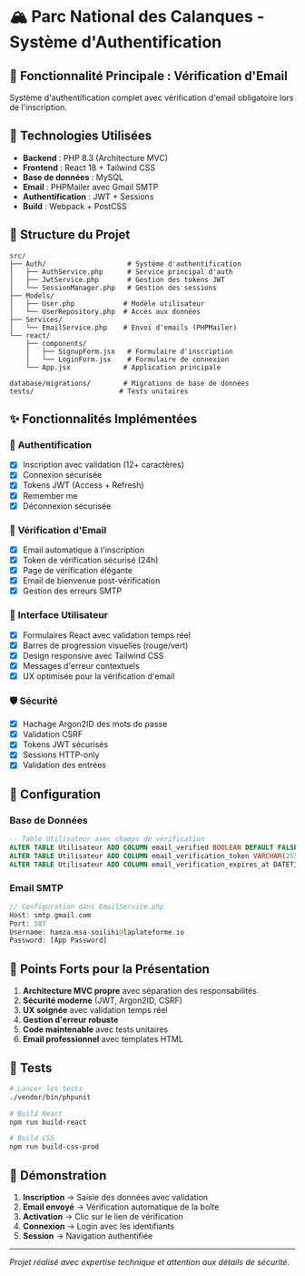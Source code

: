 # 🏔️ Parc National des Calanques - Système d'Authentification

## 📧 **Fonctionnalité Principale : Vérification d'Email**

Système d'authentification complet avec vérification d'email obligatoire lors de l'inscription.

## 🚀 **Technologies Utilisées**

- **Backend** : PHP 8.3 (Architecture MVC)
- **Frontend** : React 18 + Tailwind CSS
- **Base de données** : MySQL
- **Email** : PHPMailer avec Gmail SMTP
- **Authentification** : JWT + Sessions
- **Build** : Webpack + PostCSS

## 📁 **Structure du Projet**

```
src/
├── Auth/                    # Système d'authentification
│   ├── AuthService.php      # Service principal d'auth
│   ├── JwtService.php       # Gestion des tokens JWT
│   └── SessionManager.php   # Gestion des sessions
├── Models/
│   ├── User.php            # Modèle utilisateur
│   └── UserRepository.php  # Accès aux données
├── Services/
│   └── EmailService.php    # Envoi d'emails (PHPMailer)
└── react/
    ├── components/
    │   ├── SignupForm.jsx   # Formulaire d'inscription
    │   └── LoginForm.jsx    # Formulaire de connexion
    └── App.jsx             # Application principale

database/migrations/        # Migrations de base de données
tests/                     # Tests unitaires
```

## ✨ **Fonctionnalités Implémentées**

### 🔐 **Authentification**
- [x] Inscription avec validation (12+ caractères)
- [x] Connexion sécurisée
- [x] Tokens JWT (Access + Refresh)
- [x] Remember me
- [x] Déconnexion sécurisée

### 📧 **Vérification d'Email**
- [x] Email automatique à l'inscription
- [x] Token de vérification sécurisé (24h)
- [x] Page de vérification élégante
- [x] Email de bienvenue post-vérification
- [x] Gestion des erreurs SMTP

### 🎨 **Interface Utilisateur**
- [x] Formulaires React avec validation temps réel
- [x] Barres de progression visuelles (rouge/vert)
- [x] Design responsive avec Tailwind CSS
- [x] Messages d'erreur contextuels
- [x] UX optimisée pour la vérification d'email

### 🛡️ **Sécurité**
- [x] Hachage Argon2ID des mots de passe
- [x] Validation CSRF
- [x] Tokens JWT sécurisés
- [x] Sessions HTTP-only
- [x] Validation des entrées

## 🔧 **Configuration**

### Base de Données
```sql
-- Table Utilisateur avec champs de vérification
ALTER TABLE Utilisateur ADD COLUMN email_verified BOOLEAN DEFAULT FALSE;
ALTER TABLE Utilisateur ADD COLUMN email_verification_token VARCHAR(255);
ALTER TABLE Utilisateur ADD COLUMN email_verification_expires_at DATETIME;
```

### Email SMTP
```php
// Configuration dans EmailService.php
Host: smtp.gmail.com
Port: 587
Username: hamza.msa-soilihi@laplateforme.io
Password: [App Password]
```

## 🎯 **Points Forts pour la Présentation**

1. **Architecture MVC propre** avec séparation des responsabilités
2. **Sécurité moderne** (JWT, Argon2ID, CSRF)
3. **UX soignée** avec validation temps réel
4. **Gestion d'erreur robuste** 
5. **Code maintenable** avec tests unitaires
6. **Email professionnel** avec templates HTML

## 🧪 **Tests**

```bash
# Lancer les tests
./vendor/bin/phpunit

# Build React
npm run build-react

# Build CSS
npm run build-css-prod
```

## 📝 **Démonstration**

1. **Inscription** → Saisie des données avec validation
2. **Email envoyé** → Vérification automatique de la boîte
3. **Activation** → Clic sur le lien de vérification
4. **Connexion** → Login avec les identifiants
5. **Session** → Navigation authentifiée

---

*Projet réalisé avec expertise technique et attention aux détails de sécurité.*